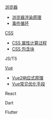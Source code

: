 [浏览器](browser/)
  - [浏览器渲染原理](browser/浏览器渲染原理)
  - [事件循环](browser/事件循环)

[CSS](css/)
  - [CSS 属性计算过程](css/CSS属性计算过程)
  - [CSS 包含块](css/CSS包含块)

JS/TS

[Vue](vue/)
  - [Vue2响应式原理](vue/Vue2响应式原理)
  - [Vue常见优化手段](vue/Vue常见优化手段)

React

Dart

Flutter
